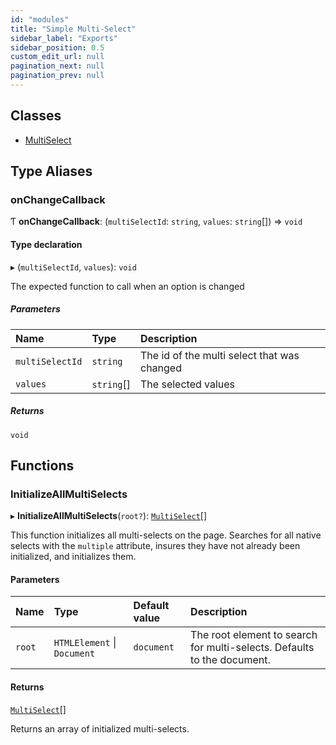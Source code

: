 ```yaml
---
id: "modules"
title: "Simple Multi-Select"
sidebar_label: "Exports"
sidebar_position: 0.5
custom_edit_url: null
pagination_next: null
pagination_prev: null
---
```


## Classes

- [MultiSelect](classes/MultiSelect.md)

## Type Aliases

### onChangeCallback

Ƭ **onChangeCallback**: (`multiSelectId`: `string`, `values`: `string`[]) => `void`

#### Type declaration

▸ (`multiSelectId`, `values`): `void`

The expected function to call when an option is changed

##### Parameters

| Name | Type | Description |
| :------ | :------ | :------ |
| `multiSelectId` | `string` | The id of the multi select that was changed |
| `values` | `string`[] | The selected values |

##### Returns

`void`

## Functions

### InitializeAllMultiSelects

▸ **InitializeAllMultiSelects**(`root?`): [`MultiSelect`](classes/MultiSelect.md)[]

This function initializes all multi-selects on the page.
Searches for all native selects with the `multiple` attribute, insures they have not already been initialized, and initializes them.

#### Parameters

| Name | Type | Default value | Description |
| :------ | :------ | :------ | :------ |
| `root` | `HTMLElement` \| `Document` | `document` | The root element to search for multi-selects. Defaults to the document. |

#### Returns

[`MultiSelect`](classes/MultiSelect.md)[]

Returns an array of initialized multi-selects.

